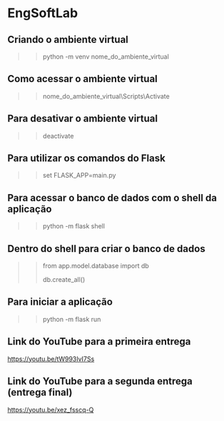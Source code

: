# EngSoftLab

## Criando o ambiente virtual 
>> python -m venv nome_do_ambiente_virtual

## Como acessar o ambiente virtual
>> nome_do_ambiente_virtual\Scripts\Activate

## Para desativar o ambiente virtual
>> deactivate

## Para utilizar os comandos do Flask
>> set FLASK_APP=main.py

## Para acessar o banco de dados com o shell da aplicação 
>> python -m flask shell

## Dentro do shell para criar o banco de dados
>> from app.model.database import db
>> 
>> db.create_all()

## Para iniciar a aplicação
>> python -m flask run
>> 

## Link do YouTube para a primeira entrega 
https://youtu.be/tW993IvI7Ss

## Link do YouTube para a segunda entrega (entrega final)
https://youtu.be/xez_fsscq-Q
